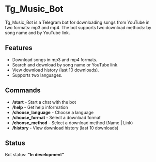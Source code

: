 # Tg_Music_Bot

Tg_Music_Bot is a Telegram bot for downloading songs from YouTube in two formats: mp3 and mp4. The bot supports two download methods: by song name and by YouTube link.

## Features

- Download songs in mp3 and mp4 formats.
- Search and download by song name or YouTube link.
- View download history (last 10 downloads).
- Supports two languages.


## Commands

- **/start** - Start a chat with the bot
- **/help** - Get help information
- **/choose_language** - Choose a language
- **/choose_format** - Select a download format
- **/choose_method** - Select a download method (Name | Link)
- **/history** - View download history (last 10 downloads)

## Status

Bot status: **"In development"**